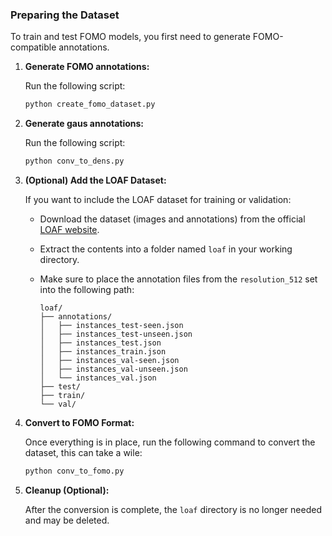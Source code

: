 ### Preparing the Dataset

To train and test FOMO models, you first need to generate FOMO-compatible annotations.

1. **Generate FOMO annotations:**

   Run the following script:

   ```bash
   python create_fomo_dataset.py
   ```

2. **Generate gaus annotations:**

   Run the following script:

   ```bash
   python conv_to_dens.py
   ```

3. **(Optional) Add the LOAF Dataset:**

   If you want to include the LOAF dataset for training or validation:

   * Download the dataset (images and annotations) from the official [LOAF website](https://loafisheye.github.io/download.html).
   * Extract the contents into a folder named `loaf` in your working directory.
   * Make sure to place the annotation files from the `resolution_512` set into the following path:

     ```
     loaf/
     ├── annotations/
     │   ├── instances_test-seen.json
     │   ├── instances_test-unseen.json
     │   ├── instances_test.json
     │   ├── instances_train.json
     │   ├── instances_val-seen.json
     │   ├── instances_val-unseen.json
     │   └── instances_val.json
     ├── test/
     ├── train/
     └── val/
     ```

3. **Convert to FOMO Format:**

   Once everything is in place, run the following command to convert the dataset, this can take a wile:

   ```bash
   python conv_to_fomo.py
   ```

4. **Cleanup (Optional):**

   After the conversion is complete, the `loaf` directory is no longer needed and may be deleted.
